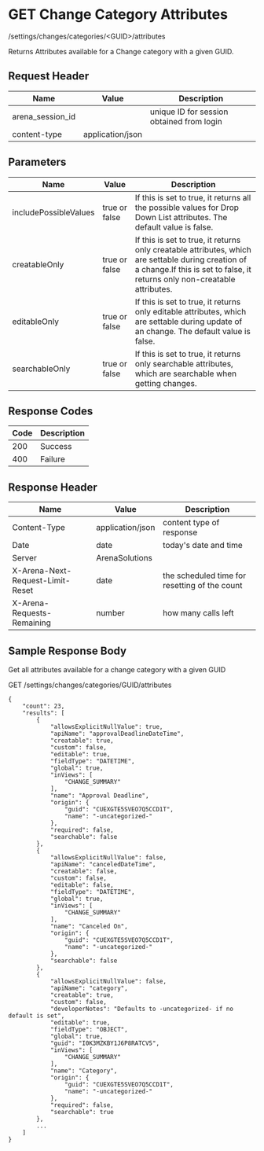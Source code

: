 # GET Change Category Attributes
/settings/changes/categories/&lt;GUID&gt;/attributes

Returns  Attributes available for a Change category with a given GUID. 

## Request Header

| Name  | Value  | Description  |
|  --- |  --- |  --- | 
| arena_session_id  |   | unique ID for session obtained from login  |
| content-type  | application/json  |   |

## Parameters

| Name  | Value  | Description  |
|  --- |  --- |  --- | 
| includePossibleValues  | true or false  | If this is set to true, it returns all the possible values for Drop Down List attributes. The default value is false.  |
| creatableOnly  | true or false  | If this is set to true, it returns only creatable attributes, which are settable during creation of a change.If this is set to false, it returns only non-creatable attributes.<br>   |
| editableOnly  | true or false  | If this is set to true, it returns only editable attributes, which are settable during update of an change. The default value is false.  |
| searchableOnly  | true or false  | If this is set to true, it returns only searchable attributes, which are searchable when getting changes.  |

## Response Codes

| Code  | Description  |
|  --- |  --- | 
| 200  | Success  |
| 400  | Failure  |

## Response Header

| Name  | Value  | Description  |
|  --- |  --- |  --- | 
| Content-Type  | application/json  | content type of response  |
| Date  | date  | today's date and time  |
| Server  | ArenaSolutions  |   |
| X-Arena-Next-Request-Limit-Reset   | date  | the scheduled time for resetting of the count  |
| X-Arena-Requests-Remaining   | number  | how many calls left  |

## Sample Response Body
Get all attributes available for a change category with a given GUID

GET /settings/changes/categories/GUID/attributes

```
{
    "count": 23,
    "results": [
        {
            "allowsExplicitNullValue": true,
            "apiName": "approvalDeadlineDateTime",
            "creatable": true,
            "custom": false,
            "editable": true,
            "fieldType": "DATETIME",
            "global": true,
            "inViews": [
                "CHANGE_SUMMARY"
            ],
            "name": "Approval Deadline",
            "origin": {
                "guid": "CUEXGTE5SVEO7Q5CCD1T",
                "name": "-uncategorized-"
            },
            "required": false,
            "searchable": false
        },
        {
            "allowsExplicitNullValue": false,
            "apiName": "canceledDateTime",
            "creatable": false,
            "custom": false,
            "editable": false,
            "fieldType": "DATETIME",
            "global": true,
            "inViews": [
                "CHANGE_SUMMARY"
            ],
            "name": "Canceled On",
            "origin": {
                "guid": "CUEXGTE5SVEO7Q5CCD1T",
                "name": "-uncategorized-"
            },
            "searchable": false
        },
        {
            "allowsExplicitNullValue": false,
            "apiName": "category",
            "creatable": true,
            "custom": false,
            "developerNotes": "Defaults to -uncategorized- if no default is set",
            "editable": true,
            "fieldType": "OBJECT",
            "global": true,
            "guid": "I0K3MZKBY1J6P8RATCV5",
            "inViews": [
                "CHANGE_SUMMARY"
            ],
            "name": "Category",
            "origin": {
                "guid": "CUEXGTE5SVEO7Q5CCD1T",
                "name": "-uncategorized-"
            },
            "required": false,
            "searchable": true
        },
        ...        
    ]
}
```
